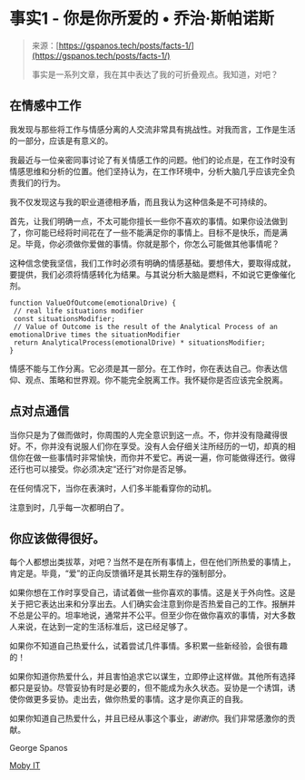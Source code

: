 <!--yml

category: 未分类

日期：2024-05-27 14:35:42

-->

# 事实1 - 你是你所爱的 • 乔治·斯帕诺斯

> 来源：[https://gspanos.tech/posts/facts-1/](https://gspanos.tech/posts/facts-1/)
> 
> 事实是一系列文章，我在其中表达了我的可折叠观点。我知道，对吧？

## 在情感中工作

我发现与那些将工作与情感分离的人交流非常具有挑战性。对我而言，工作是生活的一部分，应该是有意义的。

我最近与一位亲密同事讨论了有关情感工作的问题。他们的论点是，在工作时没有情感思维和分析的位置。他们坚持认为，在工作环境中，分析大脑几乎应该完全负责我们的行为。

我不仅发现这与我的职业道德相矛盾，而且我认为这种信条是不可持续的。

首先，让我们明确一点，不太可能你擅长一些你不喜欢的事情。如果你设法做到了，你可能已经将时间花在了一些不能满足你的事情上。目标不是快乐，而是满足。毕竟，你必须做你爱做的事情。你就是那个，你怎么可能做其他事情呢？

这种信念使我坚信，我们工作时必须有明确的情感基础。要想伟大，要取得成就，要提供，我们必须将情感转化为结果。与其说分析大脑是燃料，不如说它更像催化剂。

```
function ValueOfOutcome(emotionalDrive) {
 // real life situations modifier
 const situationsModifier;
 // Value of Outcome is the result of the Analytical Process of an emotionalDrive times the situationModifier
 return AnalyticalProcess(emotionalDrive) * situationsModifier;
}
```

情感不能与工作分离。它必须是其一部分。在工作时，你在表达自己。你表达信仰、观点、策略和世界观。你不能完全脱离工作。我怀疑你是否应该完全脱离。

## 点对点通信

当你只是为了做而做时，你周围的人完全意识到这一点。不，你并没有隐藏得很好。不，你并没有说服人们你在享受。没有人会仔细关注所经历的一切，却真的相信你在做一些事情时非常愉快，而你并不爱它。再说一遍，你可能做得还行。做得还行也可以接受。你必须决定“还行”对你是否足够。

在任何情况下，当你在表演时，人们多半能看穿你的动机。

注意到时，几乎每一次都明白了。

## 你应该做得很好。

每个人都想出类拔萃，对吧？当然不是在所有事情上，但在他们所热爱的事情上，肯定是。毕竟，“爱”的正向反馈循环是其长期生存的强制部分。

如果你想在工作时享受自己，请试着做一些你喜欢的事情。这是关于外向性。这是关于把它表达出来和分享出去。人们确实会注意到你是否热爱自己的工作。报酬并不总是公平的。坦率地说，通常并不公平。但至少你在做你喜欢的事情，对大多数人来说，在达到一定的生活标准后，这已经足够了。

如果你不知道自己热爱什么，试着尝试几件事情。多积累一些新经验，会很有趣的！

如果你知道你热爱什么，并且害怕追求它以谋生，立即停止这样做。其他所有选择都只是妥协。尽管妥协有时是必要的，但不能成为永久状态。妥协是一个诱饵，诱使你做更多妥协。走出去，做你热爱的事情。这才是你真正的自我。

如果你知道自己热爱什么，并且已经从事这个事业，*谢谢你*。我们非常感激你的贡献。

George Spanos

[Moby IT](https://moby-it.com)
